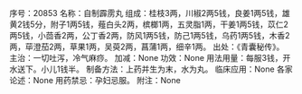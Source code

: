 序号：20853
名称：自制霹雳丸
组成：桂枝3两，川椒2两5钱，良姜1两5钱，雄黄2钱5分，附子1两5钱，薤白头2两，槟榔1两，五灵脂1两，干姜1两5钱，苡仁2两5钱，小茴香2两，公丁香2两，防风1两5钱，防己1两5钱，乌药1两5钱，木香2两，荜澄茄2两，草果1两，吴萸2两，菖蒲1两，细辛1两。
出处：《青囊秘传》。
主治：一切吐泻，冷气麻痧。
加减：None
功效：None
用法用量：每服3钱，开水送下。小儿1钱半。
制备方法：上药并生为末，水为丸。
临床应用：None
各家论述：None
用药禁忌：孕妇忌服。
附注：None
